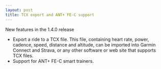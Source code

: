 ```yaml
---
layout: post
title: TCX export and ANT+ FE-C support
---
```


New features in the 1.4.0 release

 * Export a ride to a TCX file. This file, containing heart rate, power, cadence, speed, distance and altitude, can be imported into Garmin Connect and Strava, or any other software or web site that supports TCX files.
 * Support for ANT+ FE-C smart trainers.
